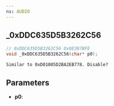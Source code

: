 ```yaml
---
ns: AUDIO
---
```

## _0xDDC635D5B3262C56

```c
// 0xDDC635D5B3262C56 0x0E387BFE
void _0xDDC635D5B3262C56(char* p0);
```

```
Similar to 0xD01005D2BA2EB778. Disable?  
```

## Parameters
* **p0**: 

